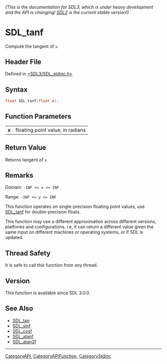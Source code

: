 ###### (This is the documentation for SDL3, which is under heavy development and the API is changing! [SDL2](https://wiki.libsdl.org/SDL2/) is the current stable version!)
# SDL_tanf

Compute the tangent of `x`.

## Header File

Defined in [<SDL3/SDL_stdinc.h>](https://github.com/libsdl-org/SDL/blob/main/include/SDL3/SDL_stdinc.h)

## Syntax

```c
float SDL_tanf(float x);
```

## Function Parameters

|           |                                  |
| --------- | -------------------------------- |
| **x**     | floating point value, in radians |

## Return Value

Returns tangent of `x`

## Remarks

Domain: `-INF <= x <= INF`

Range: `-INF <= y <= INF`

This function operates on single-precision floating point values, use
[SDL_tanf](SDL_tanf) for double-precision floats.

This function may use a different approximation across different versions,
platforms and configurations. i.e, it can return a different value given
the same input on different machines or operating systems, or if SDL is
updated.

## Thread Safety

It is safe to call this function from any thread.

## Version

This function is available since SDL 3.0.0.

## See Also

- [SDL_tan](SDL_tan)
- [SDL_sinf](SDL_sinf)
- [SDL_cosf](SDL_cosf)
- [SDL_atanf](SDL_atanf)
- [SDL_atan2f](SDL_atan2f)

----
[CategoryAPI](CategoryAPI), [CategoryAPIFunction](CategoryAPIFunction), [CategoryStdinc](CategoryStdinc)

